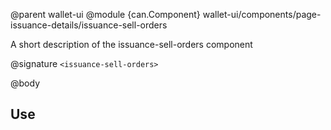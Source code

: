 @parent wallet-ui
@module {can.Component} wallet-ui/components/page-issuance-details/issuance-sell-orders <issuance-sell-orders>

A short description of the issuance-sell-orders component

@signature `<issuance-sell-orders>`

@body

## Use

